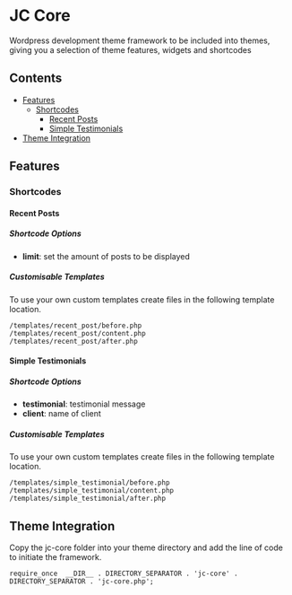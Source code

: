 # JC Core

Wordpress development theme framework to be included into themes, giving you a selection of theme features, widgets and shortcodes

## Contents

* [Features](#features)
	* [Shortcodes](#shortcodes)
		* [Recent Posts](#recent-posts)
		* [Simple Testimonials](#simple-testimonials)
* [Theme Integration](#theme-integration)

## Features

### Shortcodes

#### Recent Posts

##### Shortcode Options

* __limit__: set the amount of posts to be displayed

##### Customisable Templates

To use your own custom templates create files in the following template location.

```
/templates/recent_post/before.php
/templates/recent_post/content.php
/templates/recent_post/after.php
```

#### Simple Testimonials

##### Shortcode Options

* __testimonial__: testimonial message
* __client__: name of client

##### Customisable Templates

To use your own custom templates create files in the following template location.

```
/templates/simple_testimonial/before.php
/templates/simple_testimonial/content.php
/templates/simple_testimonial/after.php
```

## Theme Integration

Copy the jc-core folder into your theme directory and add the line of code to initiate the framework.

```
require_once  __DIR__ . DIRECTORY_SEPARATOR . 'jc-core' . DIRECTORY_SEPARATOR . 'jc-core.php';
```